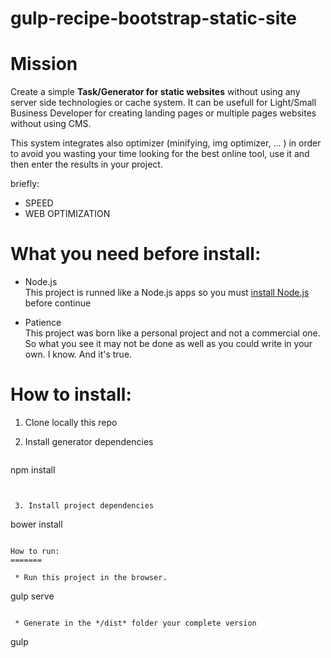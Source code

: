 # gulp-recipe-bootstrap-static-site

Mission
=======

Create a simple **Task/Generator for static websites** without using any server side technologies or cache system.
It can be usefull for Light/Small Business Developer for creating landing pages or multiple pages websites without using CMS.

This system integrates also optimizer (minifying, img optimizer, ... ) in order to avoid you wasting your time looking for the best online tool, use it and then enter the results in your project.

briefly:
  * SPEED
  * WEB OPTIMIZATION
  


What you need before install:
=======

  * Node.js  
  This project is runned like a Node.js apps so you must [install Node.js](https://nodejs.org/download/) before continue
        
        
  * Patience  
  This project was born like a personal project and not a commercial one. So what you see it may not be done as well as you could write in your own. I know. And it's true.
  
How to install:
=======

 1. Clone locally this repo
 
 
 2. Install generator dependencies    
    ```
npm install
```
    
    
 3. Install project dependencies
 ```
bower install
```

How to run:
=======

 * Run this project in the browser.
  ```
gulp serve
```

 * Generate in the */dist* folder your complete version
   ```
gulp
```

    
